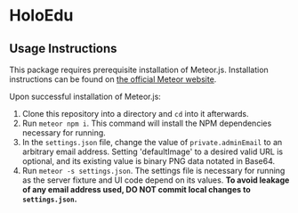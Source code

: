 # HoloEdu

## Usage Instructions
This package requires prerequisite installation of Meteor.js. Installation
instructions can be found on
[the official Meteor website]("https://www.meteor.com/install").

Upon successful installation of Meteor.js:
1. Clone this repository into a directory and `cd` into it afterwards.
2. Run `meteor npm i`. This command will install the NPM dependencies necessary for running.
3. In the `settings.json` file, change the value of `private.adminEmail` to an arbitrary email address. Setting 'defaultImage' to a desired valid URL is optional, and its existing value is binary PNG data notated in Base64.
4. Run `meteor -s settings.json`. The settings file is necessary for running as the server fixture and UI code depend on its values. **To avoid leakage of any email address used, DO NOT commit local changes to `settings.json`.**

